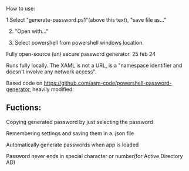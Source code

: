 How to use:

1.Select "generate-password.ps1"(above this text), "save file as..."

2. "Open with..."

3. Select powershell from powershell windows location.

Fully open-source (un) secure password generator. 25 feb 24

Runs fully locally. The XAML is not a URL, is a "namespace identifier and doesn't involve any network access". 

Based code on https://github.com/asm-code/powershell-password-generator, heavily modified:

## Fuctions:

Copying generated password by just selecting the password

Remembering settings and saving them in a .json file

Automatically generate passwords when app is loaded

Password never ends in special character or number(for Active Directory AD)
